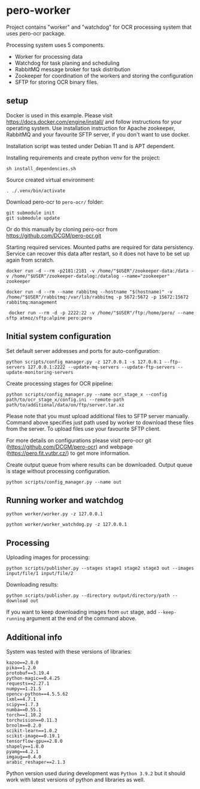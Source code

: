 # pero-worker

Project contains "worker" and "watchdog" for OCR processing system that uses pero-ocr package.

Processing system uses 5 components.
- Worker for processing data
- Watchdog for task planing and scheduling
- RabbitMQ message broker for task distribution
- Zookeeper for coordination of the workers and storing the configuration
- SFTP for storing OCR binary files.

## setup

Docker is used in this example. Please visit https://docs.docker.com/engine/install/ and follow instructions for your operating system.
Use installation instruction for Apache zookeeper, RabbitMQ and your favourite SFTP server, if you don't want to use docker.

Installation script was tested under Debian 11 and is APT dependent.

Installing requirements and create python venv for the project:
```
sh install_dependencies.sh
```

Source created virtual environment:
```
. ./.venv/bin/activate
```

Download pero-ocr to `pero-ocr/` folder:
```
git submodule init
git submodule update
```
Or do this manually by cloning pero-ocr from https://github.com/DCGM/pero-ocr.git

Starting required services.
Mounted paths are required for data persistency.
Service can recover this data after restart, so it does not have to be set up again from scratch.
```
docker run -d --rm -p2181:2181 -v /home/"$USER"/zookeeper-data:/data -v /home/"$USER"/zookeeper-datalog:/datalog --name="zookeeper" zookeeper
```
```
docker run -d --rm --name rabbitmq --hostname "$(hostname)" -v /home/"$USER"/rabbitmq:/var/lib/rabbitmq -p 5672:5672 -p 15672:15672 rabbitmq:management
```
```
 docker run --rm -d -p 2222:22 -v /home/"$USER"/ftp:/home/pero/ --name sftp atmoz/sftp:alpine pero:pero
```

## Initial system configuration

Set default server addresses and ports for auto-configuration:
```
python scripts/config_manager.py -z 127.0.0.1 -s 127.0.0.1 --ftp-servers 127.0.0.1:2222 --update-mq-servers --update-ftp-servers --update-monitoring-servers
```

Create processing stages for OCR pipeline:
```
python scripts/config_manager.py --name ocr_stage_x --config path/to/ocr_stage_x/config.ini --remote-path path/to/additional/data/on/ftp/server.tar.xz
```
Please note that you must upload additional files to SFTP server manually. Command above specifies just path used by worker to download these files from the server. To upload files use your favourite SFTP client.

For more details on configurations please visit pero-ocr git (https://github.com/DCGM/pero-ocr) and webpage (https://pero.fit.vutbr.cz/) to get more information.

Create output queue from where results can be downloaded. Output queue is stage without processing configuration.
```
python scripts/config_manager.py --name out
```

## Running worker and watchdog

```
python worker/worker.py -z 127.0.0.1
```
```
python worker/worker_watchdog.py -z 127.0.0.1
```

## Processing

Uploading images for processing:
```
python scripts/publisher.py --stages stage1 stage2 stage3 out --images input/file/1 input/file/2
```

Downloading results:
```
python scripts/publisher.py --directory output/directory/path --download out
```
If you want to keep downloading images from ```out``` stage, add ```--keep-running``` argument at the end of the command above.


## Additional info

System was tested with these versions of libraries:
```
kazoo==2.8.0
pika==1.2.0
protobuf==3.19.4
python-magic==0.4.25
requests==2.27.1
numpy==1.21.5
opencv-python==4.5.5.62
lxml==4.7.1
scipy==1.7.3
numba==0.55.1
torch==1.10.2
torchvision==0.11.3
brnolm==0.2.0
scikit-learn==1.0.2
scikit-image==0.19.1
tensorflow-gpu==2.8.0
shapely==1.8.0
pyamg==4.2.1
imgaug==0.4.0
arabic_reshaper==2.1.3
```
Python version used during development was `Python 3.9.2` but it should work with latest versions of python and libraries as well.